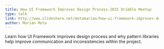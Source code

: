 ```yaml
---
title: How UI Framework Improves Design Process-2015 Dribble Meetup
type: talk
link: http://www.slideshare.net/motamarian/how-ui-framework-improves-design-process-2015-dribbble-meetup
author: Marian Mota
---
```


Learn how UI Framework improves design process and why pattern libraries help improve communication and inconsistencies within the project.
